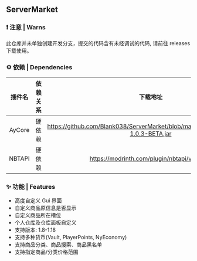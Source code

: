 ## ServerMarket

### ❗ 注意 | Warns

此仓库并未单独创建开发分支，提交的代码含有未经调试的代码, 请前往 releases 下载使用。

### ⚙ 依赖 | Dependencies

|  插件名   | 依赖关系 |                                        下载地址                                        |
|:------:|:----:|:----------------------------------------------------------------------------------:|
| AyCore | 硬依赖  | https://github.com/Blank038/ServerMarket/blob/master/depends/AyCore-1.0.3-BETA.jar |
| NBTAPI | 硬依赖  |                    https://modrinth.com/plugin/nbtapi/versions                     |

### ✨ 功能 | Features

* 高度自定义 Gui 界面
* 自定义商品原信息是否显示
* 自定义商品所在槽位
* 个人仓库及仓库面板自定义
* 支持版本: 1.8-1.18
* 支持多种货币(Vault, PlayerPoints, NyEconomy)
* 支持商品分类、商品搜索、商品黑名单
* 支持指定商品/分类价格范围